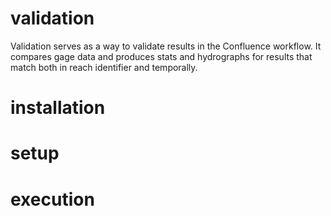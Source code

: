 # validation

Validation serves as a way to validate results in the Confluence workflow. It compares gage data and produces stats and hydrographs for results that match both in reach identifier and temporally.

# installation

# setup

# execution